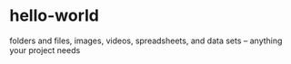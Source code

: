 # hello-world
folders and files, images, videos, spreadsheets, and data sets – anything your project needs
